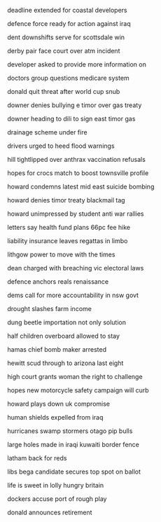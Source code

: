 deadline extended for coastal developers

defence force ready for action against iraq

dent downshifts serve for scottsdale win

derby pair face court over atm incident

developer asked to provide more information on

doctors group questions medicare system

donald quit threat after world cup snub

downer denies bullying e timor over gas treaty

downer heading to dili to sign east timor gas

drainage scheme under fire

drivers urged to heed flood warnings

hill tightlipped over anthrax vaccination refusals

hopes for crocs match to boost townsville profile

howard condemns latest mid east suicide bombing

howard denies timor treaty blackmail tag

howard unimpressed by student anti war rallies

letters say health fund plans 66pc fee hike

liability insurance leaves regattas in limbo

lithgow power to move with the times

dean charged with breaching vic electoral laws

defence anchors reals renaissance

dems call for more accountability in nsw govt

drought slashes farm income

dung beetle importation not only solution

half children overboard allowed to stay

hamas chief bomb maker arrested

hewitt scud through to arizona last eight

high court grants woman the right to challenge

hopes new motorcycle safety campaign will curb

howard plays down uk compromise

human shields expelled from iraq

hurricanes swamp stormers otago pip bulls

large holes made in iraqi kuwaiti border fence

latham back for reds

libs bega candidate secures top spot on ballot

life is sweet in lolly hungry britain

dockers accuse port of rough play

donald announces retirement

